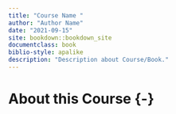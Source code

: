 ```yaml
---
title: "Course Name "
author: "Author Name"
date: "2021-09-15"
site: bookdown::bookdown_site
documentclass: book
biblio-style: apalike
description: "Description about Course/Book."
---
```




# About this Course {-}
